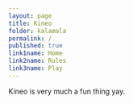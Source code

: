 ```yaml
---
layout: page
title: Kineo
folder: kalamala
permalink: /
published: true
link1name: Home
link2name: Rules
link3name: Play
---
```


Kineo is very much a fun thing yay.
